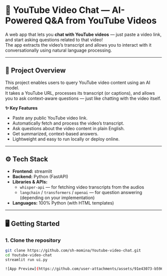 # 🎥 YouTube Video Chat — AI-Powered Q&A from YouTube Videos  

A web app that lets you **chat with YouTube videos** — just paste a video link, and start asking questions related to that video!  
The app extracts the video’s transcript and allows you to interact with it conversationally using natural language processing.  

---

## 🧩 Project Overview

This project enables users to query YouTube video content using an AI model.  
It takes a YouTube URL, processes its transcript (or captions), and allows you to ask context-aware questions — just like chatting with the video itself.

**✨ Key Features**
- Paste any public YouTube video link.  
- Automatically fetch and process the video’s transcript.  
- Ask questions about the video content in plain English.  
- Get summarized, context-based answers.  
- Lightweight and easy to run locally or deploy online.  

---

## ⚙️ Tech Stack

- **Frontend:** streamlit  
- **Backend:** Python (FastAPI)  
- **Libraries & APIs:**
  - `whisper-api` — for fetching video transcripts from the audios   
  - `langchain` / `transformers` / `openai` — for question answering (depending on your implementation) 
- **Languages:** 100% Python (with HTML templates)

---

## 🖥️ Getting Started

### 1. Clone the repository  
```bash
git clone https://github.com/sh-momina/Youtube-video-chat.git
cd Youtube-video-chat
streamlit run ui.py

![App Preview](https://github.com/user-attachments/assets/91e43073-b596-4b91-bb65-c3304747f48d.png)

